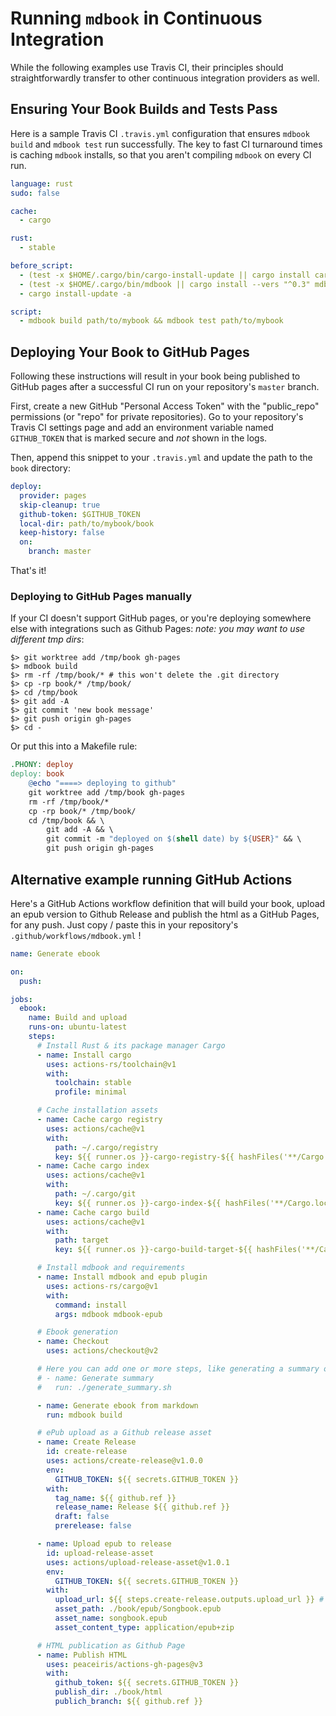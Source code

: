 # Running `mdbook` in Continuous Integration

While the following examples use Travis CI, their principles should
straightforwardly transfer to other continuous integration providers as well.

## Ensuring Your Book Builds and Tests Pass

Here is a sample Travis CI `.travis.yml` configuration that ensures `mdbook
build` and `mdbook test` run successfully. The key to fast CI turnaround times
is caching `mdbook` installs, so that you aren't compiling `mdbook` on every CI
run.

```yaml
language: rust
sudo: false

cache:
  - cargo

rust:
  - stable

before_script:
  - (test -x $HOME/.cargo/bin/cargo-install-update || cargo install cargo-update)
  - (test -x $HOME/.cargo/bin/mdbook || cargo install --vers "^0.3" mdbook)
  - cargo install-update -a

script:
  - mdbook build path/to/mybook && mdbook test path/to/mybook
```

## Deploying Your Book to GitHub Pages

Following these instructions will result in your book being published to GitHub
pages after a successful CI run on your repository's `master` branch.

First, create a new GitHub "Personal Access Token" with the "public_repo"
permissions (or "repo" for private repositories). Go to your repository's Travis
CI settings page and add an environment variable named `GITHUB_TOKEN` that is
marked secure and *not* shown in the logs.

Then, append this snippet to your `.travis.yml` and update the path to the
`book` directory:

```yaml
deploy:
  provider: pages
  skip-cleanup: true
  github-token: $GITHUB_TOKEN
  local-dir: path/to/mybook/book
  keep-history: false
  on:
    branch: master
```

That's it!

### Deploying to GitHub Pages manually

If your CI doesn't support GitHub pages, or you're deploying somewhere else
with integrations such as Github Pages:
 *note: you may want to use different tmp dirs*:

```console
$> git worktree add /tmp/book gh-pages
$> mdbook build
$> rm -rf /tmp/book/* # this won't delete the .git directory
$> cp -rp book/* /tmp/book/
$> cd /tmp/book
$> git add -A
$> git commit 'new book message'
$> git push origin gh-pages
$> cd -
```

Or put this into a Makefile rule:

```makefile
.PHONY: deploy
deploy: book
	@echo "====> deploying to github"
	git worktree add /tmp/book gh-pages
	rm -rf /tmp/book/*
	cp -rp book/* /tmp/book/
	cd /tmp/book && \
		git add -A && \
		git commit -m "deployed on $(shell date) by ${USER}" && \
		git push origin gh-pages
```

## Alternative example running GitHub Actions

Here's a GitHub Actions workflow definition that will build your book, upload an epub version to Github Release and publish the html as a GitHub Pages, for any push. Just copy / paste this in your repository's `.github/workflows/mdbook.yml` ! 

```yaml
name: Generate ebook

on: 
  push:

jobs:
  ebook:
    name: Build and upload
    runs-on: ubuntu-latest
    steps:
      # Install Rust & its package manager Cargo
      - name: Install cargo
        uses: actions-rs/toolchain@v1
        with:
          toolchain: stable
          profile: minimal

      # Cache installation assets
      - name: Cache cargo registry
        uses: actions/cache@v1
        with:
          path: ~/.cargo/registry
          key: ${{ runner.os }}-cargo-registry-${{ hashFiles('**/Cargo.lock') }}
      - name: Cache cargo index
        uses: actions/cache@v1
        with:
          path: ~/.cargo/git
          key: ${{ runner.os }}-cargo-index-${{ hashFiles('**/Cargo.lock') }}
      - name: Cache cargo build
        uses: actions/cache@v1
        with:
          path: target
          key: ${{ runner.os }}-cargo-build-target-${{ hashFiles('**/Cargo.lock') }}

      # Install mdbook and requirements
      - name: Install mdbook and epub plugin
        uses: actions-rs/cargo@v1
        with:
          command: install
          args: mdbook mdbook-epub

      # Ebook generation
      - name: Checkout
        uses: actions/checkout@v2

      # Here you can add one or more steps, like generating a summary or whatever
      # - name: Generate summary
      #   run: ./generate_summary.sh

      - name: Generate ebook from markdown
        run: mdbook build

      # ePub upload as a Github release asset
      - name: Create Release
        id: create-release
        uses: actions/create-release@v1.0.0
        env:
          GITHUB_TOKEN: ${{ secrets.GITHUB_TOKEN }}
        with:
          tag_name: ${{ github.ref }}
          release_name: Release ${{ github.ref }}
          draft: false
          prerelease: false

      - name: Upload epub to release
        id: upload-release-asset
        uses: actions/upload-release-asset@v1.0.1
        env:
          GITHUB_TOKEN: ${{ secrets.GITHUB_TOKEN }}
        with:
          upload_url: ${{ steps.create-release.outputs.upload_url }} # This pulls from the CREATE RELEASE step above, referencing it's ID to get its outputs object, which include a `upload_url`. See this blog post for more info: https://jasonet.co/posts/new-features-of-github-actions/#passing-data-to-future-steps
          asset_path: ./book/epub/Songbook.epub
          asset_name: songbook.epub
          asset_content_type: application/epub+zip

      # HTML publication as Github Page
      - name: Publish HTML
        uses: peaceiris/actions-gh-pages@v3
        with:
          github_token: ${{ secrets.GITHUB_TOKEN }}
          publish_dir: ./book/html
          publich_branch: ${{ github.ref }}
```
